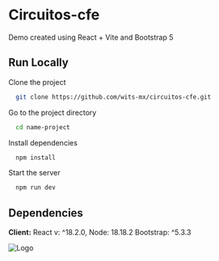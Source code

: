 
# Circuitos-cfe

Demo created using React + Vite and Bootstrap 5


## Run Locally

Clone the project

```bash
  git clone https://github.com/wits-mx/circuitos-cfe.git
```

Go to the project directory

```bash
  cd name-project
```

Install dependencies

```bash
  npm install
```

Start the server

```bash
  npm run dev
```


## Dependencies

**Client:** React v: ^18.2.0, 
Node: 18.18.2
Bootstrap: ^5.3.3




![Logo](https://upload.wikimedia.org/wikipedia/commons/a/ac/Comisi%C3%B3n_Federal_de_Electricidad_%28logo%29_.svg)

